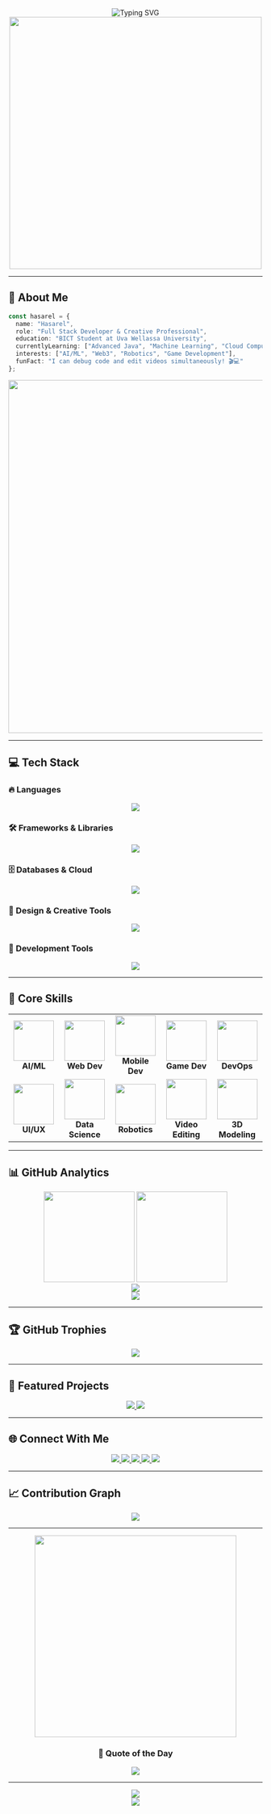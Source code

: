 <div align="center">
  <img src="https://readme-typing-svg.demolab.com?font=Fira+Code&size=32&duration=2800&pause=2000&color=A855F7&center=true&vCenter=true&width=940&lines=Hi+there%2C+I'm+Hasarel+%F0%9F%91%8B;Turning+caffeine+into+code+%E2%98%95%EF%B8%8F%E2%9A%9B%EF%B8%8F;Learning.+Building.+Growing.;const+life+%3D+'code%2C+coffee%2C+repeat'%3B;Open-source+enthusiast+%F0%9F%8C%8D;Committed+to+improvement+%E2%9A%A1%EF%B8%8F;Welcome+to+my+GitHub+Profile!" alt="Typing SVG" />
</div>

<div align="center">
  <img src="https://user-images.githubusercontent.com/74038190/225813708-98b745f2-7d22-48cf-9150-083f1b00d6c9.gif" width="500">
</div>

---

## 🚀 About Me

```typescript
const hasarel = {
  name: "Hasarel",
  role: "Full Stack Developer & Creative Professional",
  education: "BICT Student at Uva Wellassa University",
  currentlyLearning: ["Advanced Java", "Machine Learning", "Cloud Computing"],
  interests: ["AI/ML", "Web3", "Robotics", "Game Development"],
  funFact: "I can debug code and edit videos simultaneously! 🎬💻"
};
```

<div align="center">
  <img src="https://user-images.githubusercontent.com/74038190/212284100-561aa473-3905-4a80-b561-0d28506553ee.gif" width="700">
</div>

---

## 💻 Tech Stack

### 🔥 Languages
<div align="center">
  <img src="https://skillicons.dev/icons?i=python,java,javascript,typescript,c,cpp,html,css,php,go,rust,swift&perline=6" />
</div>

### 🛠️ Frameworks & Libraries
<div align="center">
  <img src="https://skillicons.dev/icons?i=react,nextjs,nodejs,express,django,flask,spring,tailwind,bootstrap,vue,angular,jquery&perline=6" />
</div>

### 🗄️ Databases & Cloud
<div align="center">
  <img src="https://skillicons.dev/icons?i=mongodb,mysql,postgresql,redis,firebase,aws,gcp,azure,docker,kubernetes&perline=5" />
</div>

### 🎨 Design & Creative Tools
<div align="center">
  <img src="https://skillicons.dev/icons?i=figma,ps,ai,pr,ae,blender,unity,godot&perline=4" />
</div>

### 🔧 Development Tools
<div align="center">
  <img src="https://skillicons.dev/icons?i=git,github,gitlab,vscode,idea,postman,linux,bash,vim&perline=5" />
</div>

---

## 🎯 Core Skills

<div align="center">
  <table>
    <tr>
      <td align="center" width="100">
        <img src="https://user-images.githubusercontent.com/74038190/212257467-871d32b7-e401-42e8-a166-fcfd7baa4c6b.gif" width="80">
        <br><strong>AI/ML</strong>
      </td>
      <td align="center" width="100">
        <img src="https://user-images.githubusercontent.com/74038190/212257454-16e3712e-945a-4ca2-b238-408ad0bf87e6.gif" width="80">
        <br><strong>Web Dev</strong>
      </td>
      <td align="center" width="100">
        <img src="https://user-images.githubusercontent.com/74038190/212257465-7ce8d493-cac5-494e-982a-5a9deb852c4b.gif" width="80">
        <br><strong>Mobile Dev</strong>
      </td>
      <td align="center" width="100">
        <img src="https://user-images.githubusercontent.com/74038190/212257468-1e9a91f1-b626-4baa-b15d-5c385b8474eb.gif" width="80">
        <br><strong>Game Dev</strong>
      </td>
      <td align="center" width="100">
        <img src="https://user-images.githubusercontent.com/74038190/212257472-08e52665-c503-4bd9-aa20-f5a4dae769b5.gif" width="80">
        <br><strong>DevOps</strong>
      </td>
    </tr>
    <tr>
      <td align="center" width="100">
        <img src="https://user-images.githubusercontent.com/74038190/212257460-738ff738-247f-4445-a718-cdd0ca76e2db.gif" width="80">
        <br><strong>UI/UX</strong>
      </td>
      <td align="center" width="100">
        <img src="https://user-images.githubusercontent.com/74038190/212257463-4d082cb4-7483-4eaf-bc25-6dde2628aabd.gif" width="80">
        <br><strong>Data Science</strong>
      </td>
      <td align="center" width="100">
        <img src="https://user-images.githubusercontent.com/74038190/212257469-7ce42dcb-6bad-4d04-b388-5ecb098bd005.gif" width="80">
        <br><strong>Robotics</strong>
      </td>
      <td align="center" width="100">
        <img src="https://user-images.githubusercontent.com/74038190/212257474-808596ec-8aab-4085-ae3d-1ba1b9e5c2d5.gif" width="80">
        <br><strong>Video Editing</strong>
      </td>
      <td align="center" width="100">
        <img src="https://user-images.githubusercontent.com/74038190/212257479-1f9317c4-3c7c-4f62-9e56-f75b4f7d0c36.gif" width="80">
        <br><strong>3D Modeling</strong>
      </td>
    </tr>
  </table>
</div>

---

## 📊 GitHub Analytics

<div align="center">
  <img height="180em" src="https://github-readme-stats.vercel.app/api?username=hasarel&show_icons=true&count_private=true&theme=tokyonight&hide_border=true&bg_color=0D1117&title_color=A855F7&icon_color=A855F7&text_color=C9D1D9" />
  <img height="180em" src="https://github-readme-stats.vercel.app/api/top-langs/?username=hasarel&layout=compact&theme=tokyonight&hide_border=true&bg_color=0D1117&title_color=A855F7&text_color=C9D1D9" />
</div>

<div align="center">
  <img src="https://github-readme-streak-stats.herokuapp.com/?user=hasarel&theme=tokyonight&hide_border=true&background=0D1117&stroke=A855F7&ring=A855F7&fire=A855F7&currStreakLabel=A855F7" />
</div>

<div align="center">
  <img src="https://github-readme-activity-graph.vercel.app/graph?username=hasarel&bg_color=0D1117&color=A855F7&line=A855F7&point=FFFFFF&area=true&hide_border=true" />
</div>

---

## 🏆 GitHub Trophies

<div align="center">
  <img src="https://github-profile-trophy.vercel.app/?username=hasarel&theme=tokyonight&no-frame=true&column=7&margin-w=15&margin-h=15" />
</div>

---

## 🌟 Featured Projects

<div align="center">
  <a href="https://github.com/hasarel/project1">
    <img src="https://github-readme-stats.vercel.app/api/pin/?username=hasarel&repo=project1&theme=tokyonight&hide_border=true&bg_color=0D1117&title_color=A855F7&text_color=C9D1D9" />
  </a>
  <a href="https://github.com/hasarel/project2">
    <img src="https://github-readme-stats.vercel.app/api/pin/?username=hasarel&repo=project2&theme=tokyonight&hide_border=true&bg_color=0D1117&title_color=A855F7&text_color=C9D1D9" />
  </a>
</div>

---

## 🌐 Connect With Me

<div align="center">
  <a href="https://linkedin.com/in/your-link" target="_blank">
    <img src="https://img.shields.io/badge/LinkedIn-0077B5?style=for-the-badge&logo=linkedin&logoColor=white" />
  </a>
  <a href="mailto:your@email.com">
    <img src="https://img.shields.io/badge/Gmail-D14836?style=for-the-badge&logo=gmail&logoColor=white" />
  </a>
  <a href="https://yourportfolio.com" target="_blank">
    <img src="https://img.shields.io/badge/Portfolio-FF5722?style=for-the-badge&logo=firefox-browser&logoColor=white" />
  </a>
  <a href="https://twitter.com/yourusername" target="_blank">
    <img src="https://img.shields.io/badge/Twitter-1DA1F2?style=for-the-badge&logo=twitter&logoColor=white" />
  </a>
  <a href="https://discord.com/users/yourusername" target="_blank">
    <img src="https://img.shields.io/badge/Discord-5865F2?style=for-the-badge&logo=discord&logoColor=white" />
  </a>
</div>

---

## 📈 Contribution Graph

<div align="center">
  <img src="https://github-readme-stats.vercel.app/api/wakatime?username=hasarel&theme=tokyonight&hide_border=true&bg_color=0D1117&title_color=A855F7&text_color=C9D1D9" />
</div>

---

<div align="center">
  <img src="https://user-images.githubusercontent.com/74038190/212284158-e840e285-664b-44d7-b79b-e264b5e54825.gif" width="400">
</div>

<div align="center">
  <h3>💭 Quote of the Day</h3>
  <img src="https://quotes-github-readme.vercel.app/api?type=horizontal&theme=tokyonight" />
</div>

---

<div align="center">
  <img src="https://capsule-render.vercel.app/api?type=waving&color=gradient&height=100&section=footer&text=Thanks%20for%20visiting!&fontSize=24&fontAlignY=65&desc=Let's%20build%20something%20amazing%20together&descAlignY=85&descAlign=center" />
</div>

<div align="center">
  <img src="https://komarev.com/ghpvc/?username=hasarel&color=blueviolet&style=flat-square&label=Profile+Views" />
</div>
